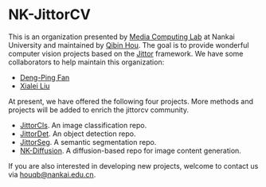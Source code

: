 <!--

**Here are some ideas to get you started:**

🙋‍♀️ A short introduction - what is your organization all about?
🌈 Contribution guidelines - how can the community get involved?
👩‍💻 Useful resources - where can the community find your docs? Is there anything else the community should know?
🍿 Fun facts - what does your team eat for breakfast?
🧙 Remember, you can do mighty things with the power of [Markdown](https://docs.github.com/github/writing-on-github/getting-started-with-writing-and-formatting-on-github/basic-writing-and-formatting-syntax)
-->


# NK-JittorCV

This is an organization presented by [Media Computing Lab](https://mmcheng.net/) at Nankai University and maintained by [Qibin Hou](https://houqb.github.io/). The goal is to provide wonderful computer vision projects based on the [Jittor](https://cg.cs.tsinghua.edu.cn/jittor/) framework. We have some collaborators to help maintain this organization:

- [Deng-Ping Fan](https://dengpingfan.github.io/)
- [Xialei Liu](https://mmcheng.net/xliu/)

At present, we have offered the following four projects. More methods and projects will be added to enrich the jittorcv community.

- [JittorCls](https://github.com/Nankai-JittorCV/jittorcls). An image classification repo.
- [JittorDet](https://github.com/Nankai-JittorCV/jittordet). An object detection repo.
- [JittorSeg](https://github.com/Nankai-JittorCV/jittorseg). A semantic segmentation repo.
- [NK-Diffusion](https://github.com/Nankai-JittorCV/nk-diffusion). A diffusion-based repo for image content generation.

If you are also interested in developing new projects, welcome to contact us via houqb@nankai.edu.cn.

